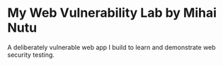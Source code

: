 # My Web Vulnerability Lab by Mihai Nutu
A deliberately vulnerable web app I build to learn and demonstrate web security testing.